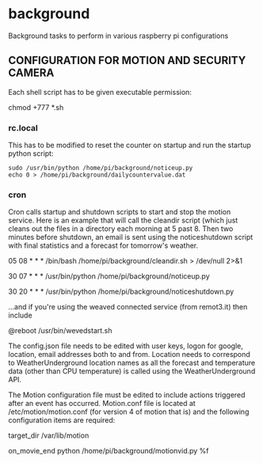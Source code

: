 # background
Background tasks to perform in various raspberry pi configurations

## CONFIGURATION FOR MOTION AND SECURITY CAMERA
Each shell script has to be given executable permission:

chmod +777 *.sh

### rc.local 
This has to be modified to reset the counter on startup and run the startup python script:

```
sudo /usr/bin/python /home/pi/background/noticeup.py
echo 0 > /home/pi/background/dailycountervalue.dat
```

### cron 
Cron calls startup and shutdown scripts to start and stop  the motion service.  Here is an example that will call the cleandir script (which just cleans out the files in a directory each morning at 5 past 8.  Then two minutes before shutdown, an email is sent using the noticeshutdown script with final statistics and a forecast for tomorrow's weather.

05 08 * * * /bin/bash /home/pi/background/cleandir.sh > /dev/null 2>&1

30 07 * * * /usr/bin/python /home/pi/background/noticeup.py

30 20 * * * /usr/bin/python /home/pi/background/noticeshutdown.py


...and if you're using the weaved connected service (from remot3.it) then include

@reboot /usr/bin/wevedstart.sh


The config.json file needs to be edited with user keys, logon for google, location, email addresses both to and from.  Location needs to correspond to WeatherUnderground location names as all the forecast and temperature data (other than CPU temperature) is called using the WeatherUnderground API.

The Motion configuration file must be edited to include actions triggered after an event has occurred.  Motion.conf file is located at /etc/motion/motion.conf (for version 4 of motion that is) and the following configuration items are required:

target_dir /var/lib/motion

on_movie_end python /home/pi/background/motionvid.py %f
